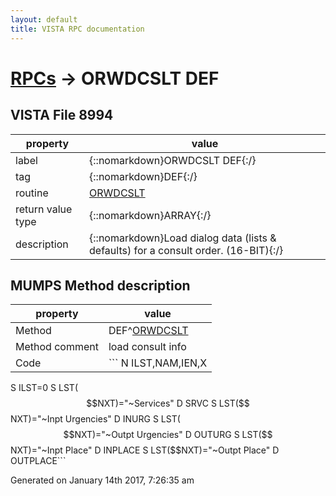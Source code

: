 ```yaml
---
layout: default
title: VISTA RPC documentation
---
```




# [RPCs](TableOfContent.md) &#8594; ORWDCSLT DEF 


 ## VISTA File 8994
 property | value 
--- | --- 
 label | {::nomarkdown}ORWDCSLT DEF{:/}
 tag | {::nomarkdown}DEF{:/}
 routine | [ORWDCSLT](http://code.osehra.org/dox/Routine_ORWDCSLT_source.html)
 return value type | {::nomarkdown}ARRAY{:/}
 description | {::nomarkdown}Load dialog data (lists & defaults) for a consult order. (16-BIT){:/}


## MUMPS Method description

 property | value 
 --- | --- 
 Method | DEF^[ORWDCSLT](http://code.osehra.org/dox/Routine_ORWDCSLT_source.html)
 Method comment | load consult info    
 Code | ```  N ILST,NAM,IEN,X
 S ILST=0
 S LST($$NXT)="~Services" D SRVC
 S LST($$NXT)="~Inpt Urgencies" D INURG
 S LST($$NXT)="~Outpt Urgencies" D OUTURG
 S LST($$NXT)="~Inpt Place" D INPLACE
 S LST($$NXT)="~Outpt Place" D OUTPLACE```




 Generated on January 14th 2017, 7:26:35 am